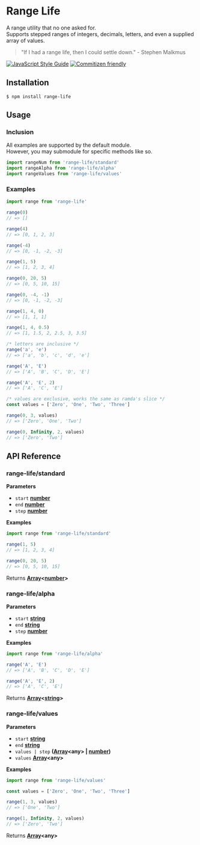 # Range Life
A range utility that no one asked for.  
Supports stepped ranges of integers, decimals, letters, and even a supplied array of values.
> "If I had a range life, then I could settle down." - Stephen Malkmus  

[![JavaScript Style Guide](https://img.shields.io/badge/code_style-standard-brightgreen.svg)](https://standardjs.com) [![Commitizen friendly](https://img.shields.io/badge/commitizen-friendly-brightgreen.svg)](http://commitizen.github.io/cz-cli/)

## Installation
`$ npm install range-life`

## Usage

### Inclusion
All examples are supported by the default module.  
However, you may submodule for specific methods like so.
```javascript
import rangeNum from 'range-life/standard'
import rangeAlpha from 'range-life/alpha'
import rangeValues from 'range-life/values'
```
### Examples
```javascript
import range from 'range-life'

range(0)
// => []

range(4)
// => [0, 1, 2, 3]

range(-4)
// => [0, -1, -2, -3]

range(1, 5)
// => [1, 2, 3, 4]

range(0, 20, 5)
// => [0, 5, 10, 15]

range(0, -4, -1)
// => [0, -1, -2, -3]

range(1, 4, 0)
// => [1, 1, 1]

range(1, 4, 0.5)
// => [1, 1.5, 2, 2.5, 3, 3.5]

/* letters are inclusive */
range('a', 'e')
// => ['a', 'b', 'c', 'd', 'e']

range('A', 'E')
// => ['A', 'B', 'C', 'D', 'E']

range('A', 'E', 2)
// => ['A', 'C', 'E']

/* values are exclusive, works the same as ramda's slice */
const values = ['Zero', 'One', 'Two', 'Three']

range(0, 3, values)
// => ['Zero', 'One', 'Two']

range(0, Infinity, 2, values)
// => ['Zero', 'Two']
```

## API Reference

### range-life/standard

**Parameters**

-   `start` **[number](https://developer.mozilla.org/en-US/docs/Web/JavaScript/Reference/Global_Objects/Number)**
-   `end` **[number](https://developer.mozilla.org/en-US/docs/Web/JavaScript/Reference/Global_Objects/Number)**
-   `step` **[number](https://developer.mozilla.org/en-US/docs/Web/JavaScript/Reference/Global_Objects/Number)**

**Examples**

```javascript
import range from 'range-life/standard'

range(1, 5)
// => [1, 2, 3, 4]

range(0, 20, 5)
// => [0, 5, 10, 15]
```

Returns **[Array](https://developer.mozilla.org/en-US/docs/Web/JavaScript/Reference/Global_Objects/Array)&lt;[number](https://developer.mozilla.org/en-US/docs/Web/JavaScript/Reference/Global_Objects/Number)&gt;**

### range-life/alpha

**Parameters**

-   `start` **[string](https://developer.mozilla.org/en-US/docs/Web/JavaScript/Reference/Global_Objects/String)**
-   `end` **[string](https://developer.mozilla.org/en-US/docs/Web/JavaScript/Reference/Global_Objects/String)**
-   `step` **[number](https://developer.mozilla.org/en-US/docs/Web/JavaScript/Reference/Global_Objects/Number)**

**Examples**

```javascript
import range from 'range-life/alpha'

range('A', 'E')
// => ['A', 'B', 'C', 'D', 'E']

range('A', 'E', 2)
// => ['A', 'C', 'E']
```

Returns **[Array](https://developer.mozilla.org/en-US/docs/Web/JavaScript/Reference/Global_Objects/Array)&lt;[string](https://developer.mozilla.org/en-US/docs/Web/JavaScript/Reference/Global_Objects/String)&gt;**



### range-life/values

**Parameters**

-   `start` **[string](https://developer.mozilla.org/en-US/docs/Web/JavaScript/Reference/Global_Objects/String)**
-   `end` **[string](https://developer.mozilla.org/en-US/docs/Web/JavaScript/Reference/Global_Objects/String)**
-   `values | step` **([Array](https://developer.mozilla.org/en-US/docs/Web/JavaScript/Reference/Global_Objects/Array)&lt;any&gt; | [number](https://developer.mozilla.org/en-US/docs/Web/JavaScript/Reference/Global_Objects/Number))**
- `values` **[Array](https://developer.mozilla.org/en-US/docs/Web/JavaScript/Reference/Global_Objects/Array)&lt;any&gt;**

**Examples**

```javascript
import range from 'range-life/values'

const values = ['Zero', 'One', 'Two', 'Three']

range(1, 3, values)
// => ['One', 'Two']

range(1, Infinity, 2, values)
// => ['Zero', 'Two']
```

Returns **[Array](https://developer.mozilla.org/en-US/docs/Web/JavaScript/Reference/Global_Objects/Array)&lt;any&gt;**
